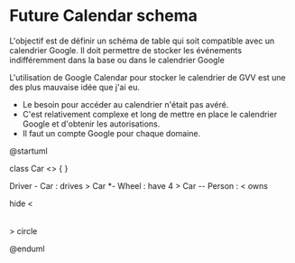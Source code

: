 # Future Calendar schema

L'objectif est de définir un schéma de table qui soit compatible avec un calendrier Google. Il doit permettre de
stocker les événements indifféremment dans la base ou dans le calendrier Google

L'utilisation de Google Calendar pour stocker le calendrier de GVV est une des plus mauvaise idée que j'ai eu.

* Le besoin pour accéder au calendrier n'était pas avéré.
* C'est relativement complexe et long de mettre en place le calendrier Google et d'obtenir les autorisations.
* Il faut un compte Google pour chaque domaine.
  


@startuml

class Car <<Table>> {
}

Driver - Car : drives >
Car *- Wheel : have 4 >
Car -- Person : < owns

hide <<Table>> circle

@enduml